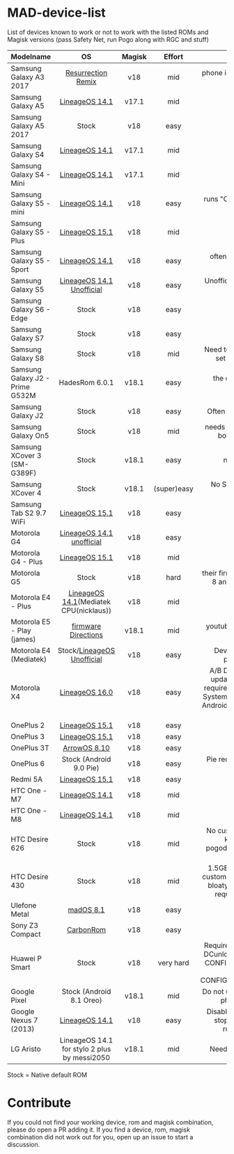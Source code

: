 # MAD-device-list
List of devices known to work or not to work with the listed ROMs and Magisk versions (pass Safety Net, run Pogo along with RGC and stuff)

| Modelname | OS | Magisk | Effort | Notes |
| --- | :---: | :---: | :---: | :---: |
| Samsung Galaxy A3 2017 | [Resurrection Remix](https://forum.xda-developers.com/samsung-a-series-2017/development/rom-resurrection-remix-6-0-t3787726) | v18 | mid | phone is very inconsitsent, sometimes not powering on. Use with risk. |
| Samsung Galaxy A5 | [LineageOS 14.1](https://download.lineageos.org/a5y17lte) | v17.1 | mid | laggy |
| Samsung Galaxy A5 2017 | Stock | v18 | easy | - |
| Samsung Galaxy S4 | [LineageOS 14.1](https://download.lineageos.org/jfltexx) | v17.1 | mid | laggy |
| Samsung Galaxy S4 - Mini | [LineageOS 14.1](https://forum.xda-developers.com/galaxy-s4-mini/orig-development/rom-cyanogenmod-14-0-s4-mini-3g-lte-t3471761) | v17.1 | mid | laggy |
| Samsung Galaxy S5 - mini | [LineageOS 14.1](https://forum.xda-developers.com/galaxy-s5-mini/development/g800f-m-y-lineageos-14-1-g800f-m-y-t3549055) | v18 | easy | runs "OK" , Needs delay for pogodroid to start |
| Samsung Galaxy S5 - Plus | [LineageOS 15.1](https://download.lineageos.org/kccat6) | v18 | mid | - |
| Samsung Galaxy S5 - Sport | [LineageOS 14.1](https://forum.xda-developers.com/sprint-galaxy-s5/development/rom-lineageos-14-1-galaxy-s5-sport-sm-t3727763) | v18 | easy | often stops injecting. Needs delay for pogodroid to start |
| Samsung Galaxy S5 | [LineageOS 14.1 Unofficial](https://androidfilehost.com/?fid=11410963190603877710) | v18 | easy | Unofficial 14.1 is much more stable than Official LineageOS 15.x |
| Samsung Galaxy S6 - Edge | Stock | v18 | easy | - |
| Samsung Galaxy S7 | Stock | v18 | easy | - |
| Samsung Galaxy S8 | Stock | v18 | mid | Need to flash a custom kernel in order to set SELinux to permissable [kernel](https://forum.xda-developers.com/galaxy-s8/samsung-galaxy-s8--s8-cross-device-development/kernel-tgpkernel-t3654423) |
| Samsung Galaxy J2 - Prime G532M | HadesRom 6.0.1 | v18.1 | easy | the only hard part was waiting for a working rom |
| Samsung Galaxy J2 | Stock | v18 | easy | Often RGC/PogoDroid Lost Connection |
| Samsung Galaxy On5 | Stock | v18 | mid | needs pogodroid systemized. systemize both apps before installing smali |
| Samsung XCover 3 (SM-G389F) | Stock | v18.1 | easy | needs pogodroid systemized |
| Samsung XCover 4 | Stock | v18.1 | (super)easy | No Smali and no PogoDroid Mocking needed |
| Samsung Tab S2 9.7 WiFi | [LineageOS 15.1](https://download.lineageos.org/gts210vewifi) | v18 | easy | - |
| Motorola G4 | [LineageOS 14.1 unofficial](https://forum.xda-developers.com/moto-g4-plus/development/rom-cyanogenmod-14-1-t3522101) | v18 | easy | - |
| Motorola G4 - Plus | [LineageOS 15.1](https://forum.xda-developers.com/moto-g4-plus/development/rom-lineageos-15-1-unofficial-t3768420) | v18 | mid | - |
| Motorola G5 | Stock | v18 | hard | their firmware for 7 has bugs, use android 8 and consider formatting data ext4 |
| Motorola E4 - Plus | [LineageOS 14.1](https://androidfilehost.com/?fid=5862345805528046723)(Mediatek CPU(nicklaus)) | v18 | mid | - |
| Motorola E5 - Play (james) | [firmware](https://forum.xda-developers.com/moto-e5/how-to/firmware-moto-e5-xt1944-4-dual-sim-t3820901) [Directions](https://forum.xda-developers.com/moto-e5/how-to/guide-root-twrp-moto-e5-play-explained-t3856182) | v18.1 | mid | youtube FRP unlock method worked for me |
| Motorola E4 (Mediatek) | Stock/[LineageOS Unofficial](https://forum.xda-developers.com/moto-e4/development/rom-lineageos-14-1-moto-e4-mediatek-t3717926) | v18 | easy | Device is available with Qualcomm processor as well - untested |
| Motorola X4 | [LineageOS 16.0](https://download.lineageos.org/payton) | v18 | easy | A/B Device, requires at least one OTA update before root or a BlankFlash is required. Intall RGC as Sys-priv app with Systemizer. Avoid Amazon Prime version. Android One version untested. SmaliPatch required. ARM64 injection. |
| OnePlus 2 | [LineageOS 15.1](https://wiki.lineageos.org/devices/oneplus2/install) | v18 | easy | - |
| OnePlus 3 | [LineageOS 15.1](https://forum.xda-developers.com/oneplus-3/oneplus-3--3t-cross-device-development/rom-lineageos-15-1-oneplus-3-3t-t3739169) | v18 | easy | - |
| OnePlus 3T | [ArrowOS 8.10](https://forum.xda-developers.com/oneplus-3/oneplus-3--3t-cross-device-development/official-arrowos-t3822779) | v18 | easy | - |
| OnePlus 6 | Stock (Android 9.0 Pie) | v18 | easy | Pie requires MAD running behind a TLS reverse proxy |
| Redmi 5A | [LineageOS 15.1](https://forum.xda-developers.com/xiaomi-redmi-5a/development/2018-10-10-lineageos-15-1-t3864961) | v18 | easy | - |
| HTC One -  M7 | [LineageOS 14.1](https://forum.xda-developers.com/htc-one/orig-development/rom-lineage-os-14-1-t3531331) | v18 | mid | heat |
| HTC One -  M8 | [LineageOS 14.1](https://download.lineageos.org/m8) | v18 | mid | heat |
| HTC Desire 626 | Stock | v18 | mid | No custom ROMs available and stock is kinda bloaty. Autostarting of pogodroid/RGC requires third party app like tasker. |
| HTC Desire 430 | Stock | v18 | mid | 1.5GB RAM so slow but works well, no custom ROMs available and stock is kinda bloaty. Autostarting of pogodroid/RGC requires third party app like tasker |
| Ulefone Metal | [madOS 8.1](https://forum.xda-developers.com/android/development/rom-official-mados-ulefone-metal-t3709342) | v18 | easy | - |
| Sony Z3 Compact | [CarbonRom](https://forum.xda-developers.com/z3-compact/orig-development/8-1-x-carbonrom-cr-6-1-t3771549) | v18 | easy | - |
| Huawei P Smart | Stock | v18 | very hard | Requires paid bootloader unlock through DCunlocker and building own kernel with CONFIG_HUAWEI_PTRACE_POKE_ON=y and CONFIG_SECURITY_SELINUX_DEVELOP=y |
| Google Pixel | Stock (Android 8.1 Oreo) | v18.1 | mid | Do not use Link2SD for RGC as it's an A/B phone, use [Systemizer](https://github.com/Magisk-Modules-Repo/terminal_systemizer) instead |
| Google Nexus 7 (2013) | [LineageOS 14.1](https://download.lineageos.org/flo) | v18 | easy | Disabling fused location causes GPS to stop working entirely, but does not rubberband with this enabled |
| LG Aristo | LineageOS 14.1 for stylo 2 plus by messi2050 | v18.1 | mid | Needs safetypatcher magisk module. |
Stock = Native default ROM

# Contribute
If you could not find your working device, rom and magisk combination, please do open a PR adding it.
If you find a device, rom, magisk combination did not work out for you, open up an issue to start a discussion.

